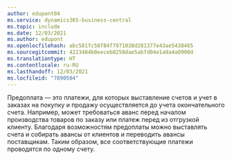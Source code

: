 ```yaml
---
author: edupont04
ms.service: dynamics365-business-central
ms.topic: include
ms.date: 12/03/2021
ms.author: edupont
ms.openlocfilehash: abc581fc58f84f7971038d281377e43ae5438465
ms.sourcegitcommit: 4223484b0eeceb0258dae5abfd04e1a9a4a0990d
ms.translationtype: HT
ms.contentlocale: ru-RU
ms.lasthandoff: 12/03/2021
ms.locfileid: "7890504"
---
```

Предоплата — это платежи, для которых выставление счетов и учет в заказах на покупку и продажу осуществляется до учета окончательного счета. Например, может требоваться аванс перед началом производства товаров по заказу или платеж перед из отгрузкой клиенту. Благодаря возможностям предоплаты можно выставлять счета и собирать авансы от клиентов и переводить авансы поставщикам. Таким образом, все соответствующие платежи проводятся по одному счету.  
